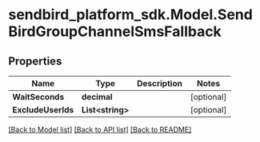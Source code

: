 
# sendbird_platform_sdk.Model.SendBirdGroupChannelSmsFallback

## Properties

Name | Type | Description | Notes
------------ | ------------- | ------------- | -------------
**WaitSeconds** | **decimal** |  | [optional] 
**ExcludeUserIds** | **List&lt;string&gt;** |  | [optional] 

[[Back to Model list]](../README.md#documentation-for-models)
[[Back to API list]](../README.md#documentation-for-api-endpoints)
[[Back to README]](../README.md)

